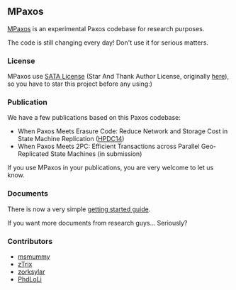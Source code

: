 
## MPaxos


[MPaxos] is an experimental Paxos codebase for research purposes. 

The code is still changing every day! Don't use it for serious matters.

### License

MPaxos use [SATA License](LICENSE.txt) (Star And Thank Author License, originally [here](https://github.com/zTrix/sata-license)), so you have to star this project before any using:) 

### Publication

We have a few publications based on this Paxos codebase:

 - When Paxos Meets Erasure Code: Reduce Network and Storage Cost in State Machine Replication ([HPDC14](http://www.hpdc.org/2014/program/))
 - When Paxos Meets 2PC: Efficient Transactions across Parallel Geo-Replicated State Machines (in submission)

If you use MPaxos in your publications, you are very welcome to let us know.

### Documents

There is now a very simple [getting started guide](https://github.com/msmummy/mpaxos/wiki/getting-started-guide).

If you want more documents from research guys... Seriously? 

### Contributors

 - [msmummy](https://github.com/msmummy)
 - [zTrix](https://github.com/zTrix)
 - [zorksylar](https://github.com/zorksylar)
 - [PhdLoLi](https://github.com/PhdLoLi)
  

[MPaxos]:https://github.com/msmummy/mpaxos
